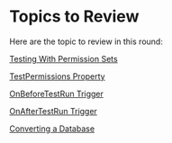 <properties
                pageTitle="Topics for Review | Project “Madeira”"
                description="Lists the topic to review"
                services=""
                documentationCenter="Madeira"
                authors="jswymer"/>

# Topics to Review
Here are the topic to review in this round:

[Testing With Permission Sets](testing-permissionsets.md)

[TestPermissions Property](property-testpermissions.md)

[OnBeforeTestRun Trigger](trigger-onbeforetestrun.md)

[OnAfterTestRun Trigger](trigger-onaftertestrun.md)

[Converting a Database](upgrade-convertingdatabase.md)
